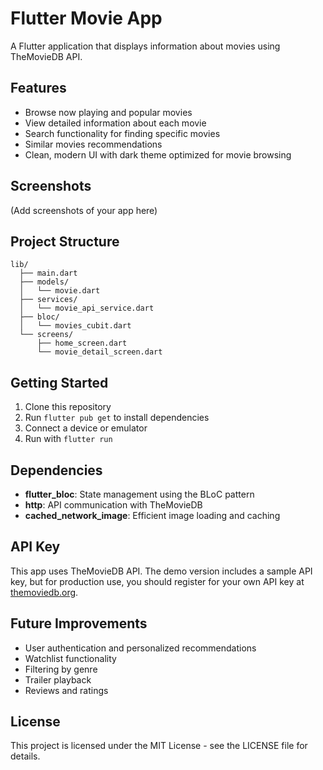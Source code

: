 # Flutter Movie App

A Flutter application that displays information about movies using TheMovieDB API.

## Features

- Browse now playing and popular movies
- View detailed information about each movie
- Search functionality for finding specific movies
- Similar movies recommendations
- Clean, modern UI with dark theme optimized for movie browsing

## Screenshots

(Add screenshots of your app here)

## Project Structure

```
lib/
  ├── main.dart
  ├── models/
  │   └── movie.dart
  ├── services/
  │   └── movie_api_service.dart
  ├── bloc/
  │   └── movies_cubit.dart
  └── screens/
      ├── home_screen.dart
      └── movie_detail_screen.dart
```

## Getting Started

1. Clone this repository
2. Run `flutter pub get` to install dependencies
3. Connect a device or emulator
4. Run with `flutter run`

## Dependencies

- **flutter_bloc**: State management using the BLoC pattern
- **http**: API communication with TheMovieDB
- **cached_network_image**: Efficient image loading and caching

## API Key

This app uses TheMovieDB API. The demo version includes a sample API key, but for production use, you should register for your own API key at [themoviedb.org](https://www.themoviedb.org/documentation/api).

## Future Improvements

- User authentication and personalized recommendations
- Watchlist functionality
- Filtering by genre
- Trailer playback
- Reviews and ratings

## License

This project is licensed under the MIT License - see the LICENSE file for details.   
 
